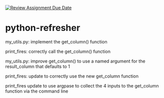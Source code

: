 [![Review Assignment Due Date](https://classroom.github.com/assets/deadline-readme-button-24ddc0f5d75046c5622901739e7c5dd533143b0c8e959d652212380cedb1ea36.svg)](https://classroom.github.com/a/oQi7O4AA)
# python-refresher


my_utils.py:    implement the get_column() function

print_fires:    correctly call the get_column() function

my_utils.py:    improve get_column() to use a named argument for the result_column that defaults to 1

print_fires:    update to correctly use the new get_column function

print_fires     update to use argpase to collect the 4 inputs to the get_column function via the command line